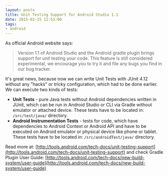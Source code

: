 ```yaml
---
layout: posts
title: Unit Testing Support for Android Studio 1.1
date: 2015-02-15 12:53:00
tags:
- android
---
```


As official Android website says:

> Version 1.1 of Android Studio and the Android gradle plugin brings support for unit testing your code. This feature is still considered experimental, we encourage you to try it and file any bugs you find in our bug tracker.

It's great news, because now we can write Unit Tests with JUnit 4.12 without any "hacks" or tricky configuration, which had to be done earlier. We can execute two kinds of tests:

*   **Unit Tests** - pure Java tests without Android dependencies written in JUnit, which can be run in Android Studio or CLI via Gradle without emulator or attached device. These tests have to be located in: `/src/test/java/` directory.
*   **Android Instrumentation Tests** - tests for code, which have dependencies to Android Context or Android API and have to be executed on Android emulator or physical device like phone or tablet. These tests have to be located in: `/src/androidTest/java/` directory.

Read more at: [http://tools.android.com/tech-docs/unit-testing-support](http://tools.android.com/tech-docs/unit-testing-support) and check Gradle Plugin User Guide: [http://tools.android.com/tech-docs/new-build-system/user-guide](http://tools.android.com/tech-docs/new-build-system/user-guide)
